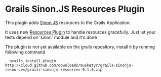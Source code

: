 # Grails Sinon.JS Resources Plugin

This plugin adds [Sinon.JS](http://sinonjs.org/) resources to the Grails Application.

It uses new [Resources Plugin](http://grails.org/plugin/resources) to handle resources gracefully.
Just let your tests depend on 'sinon' module and it's done


The plugin is not yet available on the grails repository, install it by running following command

```
  grails install-plugin http://cloud.github.com/downloads/musketyr/grails-sinonjs-resources/grails-sinonjs-resources-0.1.0.zip
```

